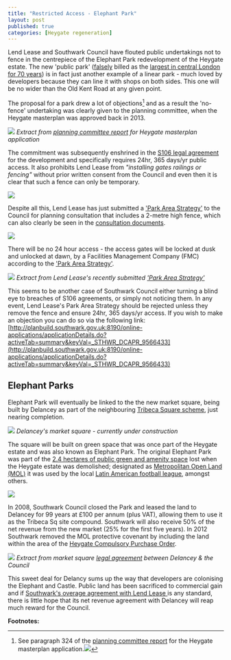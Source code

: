 ```yaml
---
title: "Restricted Access - Elephant Park"
layout: post
published: true
categories: [Heygate regeneration]
---
```

Lend Lease and Southwark Council have flouted public undertakings not to fence in the centrepiece of the Elephant Park redevelopment of the Heygate estate. The new 'public park' ([falsely](http://35percent.org/sustainable-development/#londons-largest-park-in-70-years) billed as the [largest in central London for 70 years](http://www.southwark.gov.uk/news/article/1718/elephant_park_comes_to_life)) is in fact just another example of a linear park - much loved by developers because they can line it with shops on both sides. This one will be no wider than the Old Kent Road at any given point. 

The proposal for a park drew a lot of objections[^1] and as a result the 'no-fence' undertaking was clearly given to the planning committee, when the Heygate masterplan was approved back in 2013.

![](http://35percent.org/img/unobstructedaccess.png)
*Extract from [planning committee report](http://35percent.org/img/heygatemasterplanor.pdf) for Heygate masterplan application*

The commitment was subsequently enshrined in the [S106 legal agreement](http://planbuild.southwark.gov.uk/documents/?GetDocument=%7b%7b%7b!tZy%2f1e%2fPr4oRaFYn2rIiLQ%3d%3d!%7d%7d%7d) for the development and specifically requires 24hr, 365 days/yr public access. It also prohibits Lend Lease from _"installing gates railings or fencing"_ without prior written consent from the Council and even then it is clear that such a fence can only be temporary. 

![](http://35percent.org/img/parkfencings106.png)

Despite all this, Lend Lease has just submitted a ['Park Area Strategy'](http://planbuild.southwark.gov.uk/documents/?GetDocument=%7b%7b%7b!ID5S0qwkBWzpQwKHeM2kyw%3d%3d!%7d%7d%7d) to the Council for planning consultation that includes a 2-metre high fence, which can also clearly be seen in the [consultation documents](http://35percent.org/img/Elephant-Park-Park-Phase-One.pdf). 

![](http://35percent.org/img/parkfence1.png)

There will be no 24 hour access - the access gates will be locked at dusk and unlocked at dawn, by a Facilities Management Company (FMC) according to the ['Park Area Strategy'](http://planbuild.southwark.gov.uk/documents/?GetDocument=%7b%7b%7b!ID5S0qwkBWzpQwKHeM2kyw%3d%3d!%7d%7d%7d). 

![](http://35percent.org/img/parkstrategygates.png)
*Extract from Lend Lease's recently submitted ['Park Area Strategy'](http://planbuild.southwark.gov.uk/documents/?GetDocument=%7b%7b%7b!ID5S0qwkBWzpQwKHeM2kyw%3d%3d!%7d%7d%7d)*

This seems to be another case of Southwark Council either turning a blind eye to breaches of S106 agreements, or simply not noticing them. In any event, Lend Lease's Park Area Strategy should be rejected unless they remove the fence and ensure 24hr, 365 days/yr access. If you wish to make an objection you can do so via the following link:
[http://planbuild.southwark.gov.uk:8190/online-applications/applicationDetails.do?activeTab=summary&keyVal=_STHWR_DCAPR_9566433](http://planbuild.southwark.gov.uk:8190/online-applications/applicationDetails.do?activeTab=summary&keyVal=_STHWR_DCAPR_9566433)

## Elephant  Parks
Elephant Park will eventually be linked to the the new market square, being built by Delancey as part of the neighbouring [Tribeca Square scheme](http://35percent.org/tribeca-square/), just nearing completion.

![](http://35percent.org/img/castlesquare.JPG)
*Delancey's market square - currently under construction*

The square will be built on green space that was once part of the Heygate estate and was also known as Elephant Park.  The original Elephant Park was part of the [2.4 hectares of public green and amenity space](http://35percent.org/sustainable-development/) lost when the Heygate estate was demolished; designated as [Metropolitan Open Land (MOL)](https://en.wikipedia.org/wiki/Metropolitan_Open_Land) it was used by the local [Latin American football league](http://elephantamenity.wordpress.com/2011/02/28/no-more-football-on-the-elephant-park/), amongst others.

![](https://southwarknotes.files.wordpress.com/2012/07/elephant-rd.jpg)

In 2008, Southwark Council closed the Park and leased the land to Delancey for 99 years at £100 per annum (plus VAT), allowing them to use it as the Tribeca Sq site compound.  Southwark will also receive 50% of the net revenue from the new market (25% for the first five years).  In 2012 Southwark  removed the MOL protective covenant  by including the land within the area of the [Heygate Compulsory Purchase Order](http://www.southwark.gov.uk/downloads/download/3287/heygate_compulsory_purchase-core_documents_and_proofs_of_evidence_list).

![](http://35percent.org/img/castlesquarerent.png)
*Extract from market square [legal agreement](http://35percent.org/img/DelanceyEadon_MarketSquare_Agreement.pdf) between Delancey & the Council*

This sweet deal for Delancy sums up the way that developers are colonising the Elephant and Castle.  Public land has been sacrificed to commercial gain and if [Southwark's overage agreement with Lend Lease ](http://35percent.org/2016-05-11-no-profit-share-the-true-value-of-the-heygate-regeneration/) is any standard, there is little hope that its net revenue agreement with Delancey will reap much reward for the Council.


__Footnotes:__ 

[^1]: See paragraph 324 of the [planning committee report](http://35percent.org/img/heygatemasterplanor.pdf) for the Heygate masterplan application.![](http://35percent.org/img/parkobjections.png)

